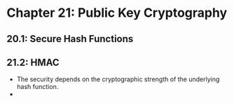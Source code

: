 # Chapter 21: Public Key Cryptography

## 20.1: Secure Hash Functions

## 21.2: HMAC

* The security depends on the cryptographic strength of the underlying hash function.
*
